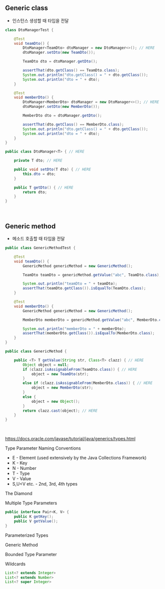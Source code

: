 ## Generic class

- 인스턴스 생성할 때 타입을 전달

```java
class DtoManagerTest {

    @Test
    void teamDto() {
        DtoManager<TeamDto> dtoManager = new DtoManager<>(); // HERE
        dtoManager.setDto(new TeamDto());

        TeamDto dto = dtoManager.getDto();

        assertThat(dto.getClass() == TeamDto.class);
        System.out.println("dto.getClass() = " + dto.getClass());
        System.out.println("dto = " + dto);
    }

    @Test
    void memberDto() {
        DtoManager<MemberDto> dtoManager = new DtoManager<>(); // HERE
        dtoManager.setDto(new MemberDto());

        MemberDto dto = dtoManager.getDto();

        assertThat(dto.getClass() == MemberDto.class);
        System.out.println("dto.getClass() = " + dto.getClass());
        System.out.println("dto = " + dto);
    }
}
```

```java
public class DtoManager<T> { // HERE

    private T dto; // HERE

    public void setDto(T dto) { // HERE
        this.dto = dto;
    }

    public T getDto() { // HERE
        return dto;
    }
}
```
<br>

## Generic method

- 메소드 호출할 때 타입을 전달

```java
public class GenericMethodTest {

    @Test
    void teamDto() {
        GenericMethod genericMethod = new GenericMethod();

        TeamDto teamDto = genericMethod.getValue("abc", TeamDto.class); // HERE

        System.out.println("teamDto = " + teamDto);
        assertThat(teamDto.getClass()).isEqualTo(TeamDto.class);
    }

    @Test
    void memberDto() {
        GenericMethod genericMethod = new GenericMethod();

        MemberDto memberDto = genericMethod.getValue("abc", MemberDto.class); // HERE

        System.out.println("memberDto = " + memberDto);
        assertThat(memberDto.getClass()).isEqualTo(MemberDto.class);
    }
}
```

```java
public class GenericMethod {

    public <T> T getValue(String str, Class<T> clazz) { // HERE
        Object object = null;
        if (clazz.isAssignableFrom(TeamDto.class)) { // HERE
            object = new TeamDto(str);
        }
        else if (clazz.isAssignableFrom(MemberDto.class)) { // HERE
            object = new MemberDto(str);
        }
        else {
            object = new Object();
        }
        return clazz.cast(object); // HERE
    }
}
```

<br>

https://docs.oracle.com/javase/tutorial/java/generics/types.html

Type Parameter Naming Conventions
- E - Element (used extensively by the Java Collections Framework)
- K - Key
- N - Number
- T - Type
- V - Value
- S,U<V etc. - 2nd, 3rd, 4th types

The Diamond

Multiple Type Parameters
```java
public interface Pair<K, V> {
    public K getKey();
    public V getValue();
}
```

Parameterized Types

Generic Method

Bounded Type Parameter

Wildcards
```java
List<? extends Integer>
List<? extends Number>
List<? super Integer>
```
